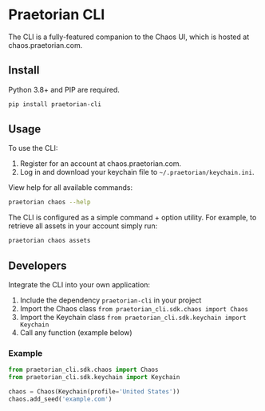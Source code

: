 # Praetorian CLI

The CLI is a fully-featured companion to the Chaos UI, which is hosted at chaos.praetorian.com.

## Install

Python 3.8+ and PIP are required.

```zsh
pip install praetorian-cli
```

## Usage

To use the CLI:

1. Register for an account at chaos.praetorian.com.
2. Log in and download your keychain file to ``~/.praetorian/keychain.ini``.

View help for all available commands:

```zsh
praetorian chaos --help
```

The CLI is configured as a simple command + option utility. For example, to retrieve all assets in your account simply run:

```zsh
praetorian chaos assets
```

## Developers

Integrate the CLI into your own application:

1. Include the dependency ``praetorian-cli`` in your project
2. Import the Chaos class ``from praetorian_cli.sdk.chaos import Chaos``
3. Import the Keychain class ``from praetorian_cli.sdk.keychain import Keychain``
4. Call any function (example below)

### Example

```python
from praetorian_cli.sdk.chaos import Chaos
from praetorian_cli.sdk.keychain import Keychain

chaos = Chaos(Keychain(profile='United States'))
chaos.add_seed('example.com')
```
